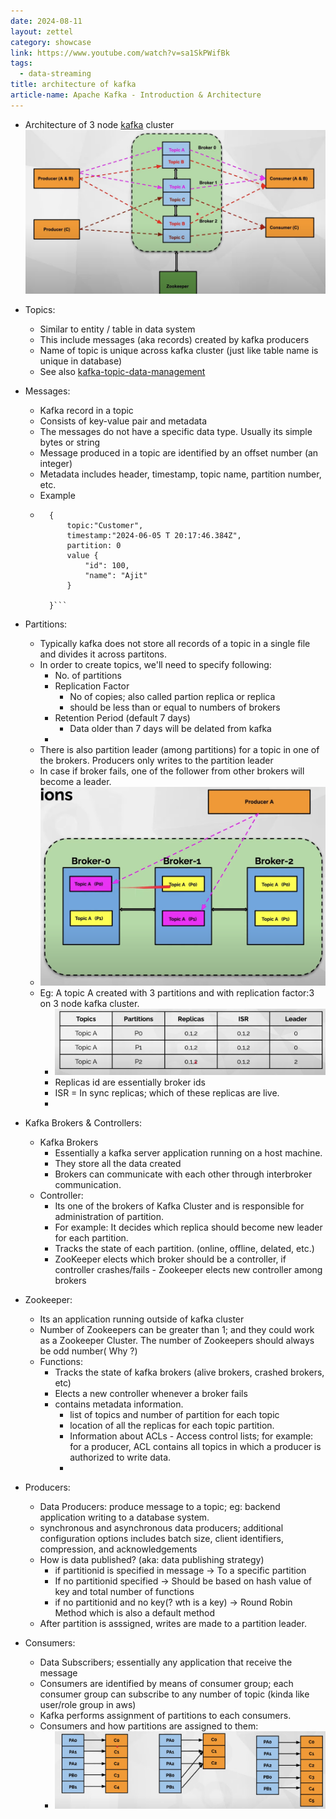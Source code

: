 ```yaml
---
date: 2024-08-11
layout: zettel
category: showcase
link: https://www.youtube.com/watch?v=sa1SkPWifBk
tags:
  - data-streaming
title: architecture of kafka
article-name: Apache Kafka - Introduction & Architecture
---
```

- Architecture of 3 node [kafka](kafka.md) cluster ![](attachments/Pasted%20image%2020240817175609.png)

- Topics:
	- Similar to entity / table in data system
	- This include messages (aka records) created by kafka producers
	- Name of topic is unique across kafka cluster (just like table name is unique in database)
	- See also [kafka-topic-data-management](kafka-topic-data-management.md)
- Messages:
	- Kafka record in a topic
	- Consists of key-value pair and metadata
	- The messages do not have a specific data type. Usually its simple bytes or string
	- Message produced in a topic are identified by an offset number (an integer)
	- Metadata includes header, timestamp, topic name, partition number, etc.
	- Example	
	- ```
		{
			topic:"Customer",
			timestamp:"2024-06-05 T 20:17:46.384Z",
			partition: 0
			value {
				"id": 100,
				"name": "Ajit"
			}
		
		}```

- Partitions:
	- Typically kafka does not store all records of a topic in a single file and divides it across partitons.
	- In order to create topics, we'll need to specify following:
		- No. of partitions
		- Replication Factor
			- No of copies; also called partion replica or replica
			- should be less than or equal to numbers of brokers
		- Retention Period (default 7 days)
			- Data older than 7 days will be delated from kafka
		- 
	- There is also partition leader (among partitions) for a topic in one of the brokers. Producers only writes to the partition leader
	- In case if broker fails, one of the follower from other brokers will become a leader.
	- ![](attachments/Pasted%20image%2020240817183617.png)
	- Eg: A topic A created with 3 partitions and with replication factor:3 on 3 node kafka cluster.
		- ![](attachments/Pasted%20image%2020240817183807.png)
		- Replicas id are essentially broker ids
		- ISR = In sync replicas; which of these replicas are live.
		- 
- Kafka Brokers & Controllers:
	- Kafka Brokers
		- Essentially a kafka server application running on a host machine.
		- They store all the data created
		- Brokers can communicate with each other through interbroker communication.
	- Controller:
		- Its one of the brokers of Kafka Cluster and is responsible for administration of partition.
		- For example: It decides which replica should become new leader for each partition.
		- Tracks the state of each partition. (online, offline, delated, etc.)
		- ZooKeeper elects which broker should be a controller, if controller crashes/fails - Zookeeper elects new controller among brokers
		
- Zookeeper:
	- Its an application running outside of kafka cluster
	- Number of Zookeepers can be greater than 1; and they could work as a Zookeeper Cluster. The number of Zookeepers should always be odd number( Why ?)
	- Functions:
		- Tracks the state of kafka brokers (alive brokers, crashed brokers, etc)
		- Elects a new controller whenever a broker fails
		- contains metadata information.
			- list of topics and number of partition for each topic
			- location of all the replicas for each topic partition.
			- Information about ACLs - Access control lists; for example: for a producer, ACL contains all topics in which a producer is authorized to write data.
			- 
- Producers:
	- Data Producers: produce message to a topic; eg: backend application writing to a database system.
	- synchronous and asynchronous data producers; additional configuration options includes batch size, client identifiers, compression, and acknowledgements
	- How is data published? (aka: data publishing strategy)
		- if partitionid is specified in message -> To a specific partition 
		- If no partitionid specified -> Should be based on hash value of key and total number of functions
		- if no partitionid and no key(? wth is a key) -> Round Robin Method which is also a default method
	- After partition is asssigned, writes are made to a partition leader.

- Consumers:
	- Data Subscribers; essentially any application that receive the message
	- Consumers are identified by means of consumer group; each consumer group can subscribe to any number of topic (kinda like user/role group in aws)
	- Kafka performs assignment of partitions to each consumers.
	- Consumers and how partitions are assigned to them:
		- ![](attachments/Pasted%20image%2020240819073020.png)